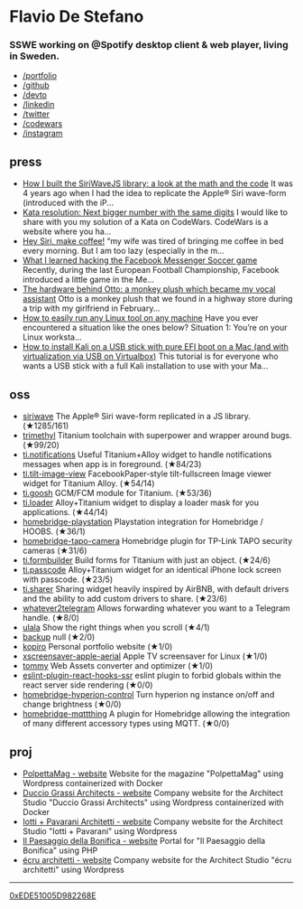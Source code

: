 # Flavio De Stefano
### SSWE working on @Spotify desktop client & web player, living in Sweden.

- [/portfolio](https://www.kopiro.me)
- [/github](https://github.com/kopiro)
- [/devto](https://dev.to/kopiro)
- [/linkedin](https://www.linkedin.com/in/destefanoflavio/)
- [/twitter](https://twitter.com/destefanoflavio)
- [/codewars](https://www.codewars.com/users/kopiro)
- [/instagram](https://www.instagram.com/destefanoflavio)

## press
* [How I built the SiriWaveJS library: a look at the math and the code](https://dev.to/kopiro/how-i-built-the-siriwavejs-library-a-look-at-the-math-and-the-code-l0o) It was 4 years ago when I had the idea to replicate the Apple® Siri wave-form (introduced with the iP...
* [Kata resolution: Next bigger number with the same digits](https://dev.to/kopiro/kata-resolution-next-bigger-number-with-the-same-digits-41mj) I would like to share with you my solution of a Kata on CodeWars.  CodeWars is a website where you ha...
* [Hey Siri, make coffee!](https://dev.to/kopiro/hey-siri-make-coffee-2n9p) “my wife was tired of bringing me coffee in bed every morning. But I am too lazy (especially in the m...
* [What I learned hacking the Facebook Messenger Soccer game](https://dev.to/kopiro/what-i-learned-hacking-the-facebook-messenger-soccer-game-mo6) Recently, during the last European Football Championship, Facebook introduced a little game in the Me...
* [The hardware behind Otto: a monkey plush which became my vocal assistant](https://dev.to/kopiro/the-hardware-behind-otto-a-monkey-plush-which-became-my-vocal-assistant-1gaa) Otto is a monkey plush that we found in a highway store during a trip with my girlfriend in February...
* [How to easily run any Linux tool on any machine](https://dev.to/kopiro/how-to-easily-run-any-linux-tool-on-any-machine-2g6p) Have you ever encountered a situation like the ones below?  Situation 1: You’re on your Linux worksta...
* [How to install Kali on a USB stick with pure EFI boot on a Mac (and with virtualization via USB on Virtualbox)](https://dev.to/kopiro/how-to-install-kali-on-a-usb-stick-with-pure-efi-boot-on-a-mac-and-with-virtualization-via-usb-on-virtualbox-2md2) This tutorial is for everyone who wants a USB stick with a full Kali installation to use with your Ma...

## oss
* [siriwave](https://github.com/kopiro/siriwave) The Apple® Siri wave-form replicated in a JS library. (★1285/161)
* [trimethyl](https://github.com/trimethyl/trimethyl) Titanium toolchain with superpower and wrapper around bugs. (★99/20)
* [ti.notifications](https://github.com/caffeinalab/ti.notifications) Useful Titanium+Alloy widget to handle notifications messages when app is in foreground. (★84/23)
* [ti.tilt-image-view](https://github.com/caffeinalab/ti.tilt-image-view) FacebookPaper-style tilt-fullscreen Image viewer widget for Titanium Alloy. (★54/14)
* [ti.goosh](https://github.com/caffeinalab/ti.goosh) GCM/FCM module for Titanium. (★53/36)
* [ti.loader](https://github.com/caffeinalab/ti.loader) Alloy+Titanium widget to display a loader mask for you applications. (★44/14)
* [homebridge-playstation](https://github.com/kopiro/homebridge-playstation) Playstation integration for Homebridge / HOOBS. (★36/1)
* [homebridge-tapo-camera](https://github.com/kopiro/homebridge-tapo-camera) Homebridge plugin for TP-Link TAPO security cameras (★31/6)
* [ti.formbuilder](https://github.com/caffeinalab/ti.formbuilder) Build forms for Titanium with just an object. (★24/6)
* [ti.passcode](https://github.com/caffeinalab/ti.passcode) Alloy+Titanium widget for an identical iPhone lock screen with passcode. (★23/5)
* [ti.sharer](https://github.com/caffeinalab/ti.sharer) Sharing widget heavily inspired by AirBNB, with default drivers and the ability to add custom drivers to share. (★23/6)
* [whatever2telegram](https://github.com/kopiro/whatever2telegram) Allows forwarding whatever you want to a Telegram handle. (★8/0)
* [ulala](https://github.com/kopiro/ulala) Show the right things when you scroll (★4/1)
* [backup](https://github.com/kopiro/backup) null (★2/0)
* [kopiro](https://github.com/kopiro/kopiro) Personal portfolio website (★1/0)
* [xscreensaver-apple-aerial](https://github.com/kopiro/xscreensaver-apple-aerial) Apple TV screensaver for Linux (★1/0)
* [tommy](https://github.com/caffeinalab/tommy) Web Assets converter and optimizer (★1/0)
* [eslint-plugin-react-hooks-ssr](https://github.com/kopiro/eslint-plugin-react-hooks-ssr) eslint plugin to forbid globals within the react server side rendering (★0/0)
* [homebridge-hyperion-control](https://github.com/kopiro/homebridge-hyperion-control) Turn hyperion ng instance on/off and change brightness (★0/0)
* [homebridge-mqttthing](https://github.com/kopiro/homebridge-mqttthing) A plugin for Homebridge allowing the integration of many different accessory types using MQTT. (★0/0)

## proj
* [PolpettaMag - website](http://www.polpettamag.com/) Website for the magazine "PolpettaMag" using Wordpress containerized with Docker
* [Duccio Grassi Architects - website](http://www.ducciograssiarchitects.com/) Company website for the Architect Studio "Duccio Grassi Architects" using Wordpress containerized with Docker
* [Iotti + Pavarani Architetti - website](http://www.iotti-pavarani.com/) Company website for the Architect Studio "Iotti + Pavarani" using Wordpress
* [Il Paesaggio della Bonifica - website](http://ilpaesaggiodellabonifica.it/) Portal for "Il Paesaggio della Bonifica" using PHP
* [écru architetti - website](http://ecruarchitetti.it/) Company website for the Architect Studio "écru architetti" using Wordpress

---

[0xEDE51005D982268E](https://www.kopiro.me/gpg.txt)